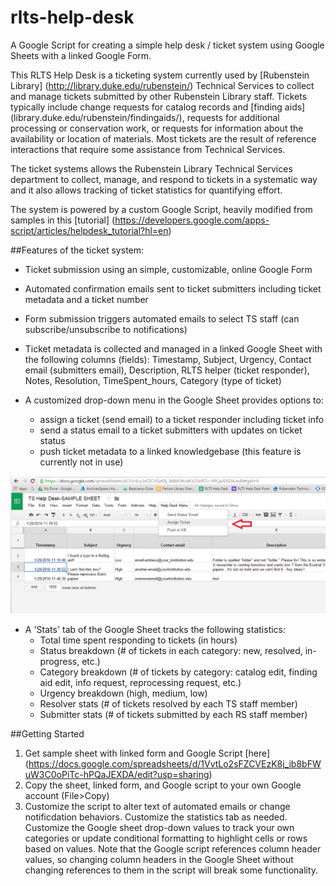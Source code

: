 # rlts-help-desk
A Google Script for creating a simple help desk / ticket system using Google Sheets with a linked Google Form.

This RLTS Help Desk is a ticketing system currently used by [Rubenstein Library] (http://library.duke.edu/rubenstein/) Technical Services to collect and manage tickets submitted by other Rubenstein Library staff. Tickets typically include change requests for catalog records and [finding aids] (library.duke.edu/rubenstein/findingaids/), requests for additional processing or conservation work, or requests for information about the availability or location of materials. Most tickets are the result of reference interactions that require some assistance from Technical Services. 

The ticket systems allows the Rubenstein Library Technical Services department to collect, manage, and respond to tickets in a systematic way and it also allows tracking of ticket statistics for quantifying effort.

The system is powered by a custom Google Script, heavily modified from samples in this [tutorial] (https://developers.google.com/apps-script/articles/helpdesk_tutorial?hl=en)

##Features of the ticket system:
- Ticket submission using an simple, customizable, online Google Form

- Automated confirmation emails sent to ticket submitters including ticket metadata and a ticket number

- Form submission triggers automated emails to select TS staff (can subscribe/unsubscribe to notifications)

- Ticket metadata is collected and managed in a linked Google Sheet with the following columns (fields): Timestamp, Subject, Urgency, Contact email (submitters email), Description, RLTS helper (ticket responder), Notes, Resolution, TimeSpent_hours, Category (type of ticket)

- A customized drop-down menu in the Google Sheet provides options to:
  - assign a ticket (send email) to a ticket responder including ticket info
  - send a status email to a ticket submitters with updates on ticket status
  - push ticket metadata to a linked knowledgebase (this feature is currently not in use)

![Screenshot of custom drop-down](/ticket_screenshot.png "Screenshot of custom drop-down menu")

- A 'Stats' tab of the Google Sheet tracks the following statistics:
  -  Total time spent responding to tickets (in hours)
  -  Status breakdown (# of tickets in each category: new, resolved, in-progress, etc.)
  -  Category breakdown (# of tickets by category: catalog edit, finding aid edit, info request, reprocessing request, etc.)
  -  Urgency breakdown (high, medium, low)
  -  Resolver stats (# of tickets resolved by each TS staff member)
  -  Submitter stats (# of tickets submitted by each RS staff member)


##Getting Started

1. Get sample sheet with linked form and Google Script [here] (https://docs.google.com/spreadsheets/d/1VvtLo2sFZCVEzK8j_ib8bFWuW3C0oPiTc-hPQaJEXDA/edit?usp=sharing)
2. Copy the sheet, linked form, and Google script to your own Google account (File>Copy)
3. Customize the script to alter text of automated emails or change notificdation behaviors. Customize the statistics tab as needed. Customize the Google sheet drop-down values to track your own categories or update conditional formatting to highlight cells or rows based on values. Note that the Google script references column header values, so changing column headers in the Google Sheet without changing references to them in the script will break some functionality.




